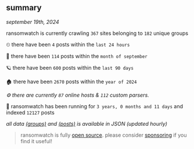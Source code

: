 
## summary
_september 19th, 2024_

ransomwatch is currently crawling `367` sites belonging to `182` unique groups

⏲ there have been `4` posts within the `last 24 hours`

🦈 there have been `114` posts within the `month of september`

🪐 there have been `600` posts within the `last 90 days`

🏚 there have been `2670` posts within the `year of 2024`

_⚙️ there are currently `87` online hosts & `112` custom parsers._

🦕 ransomwatch has been running for `3 years, 0 months and 11 days` and indexed `12127` posts

_all data  [(groups)](http://ransomwhat.telemetry.ltd/groups) and [(posts)](http://ransomwhat.telemetry.ltd/posts) is available in JSON (updated hourly)_

> ransomwatch is fully [open source](https://github.com/joshhighet/ransomwatch#ransomwatch--). please consider [sponsoring](https://github.com/sponsors/joshhighet) if you find it useful!
